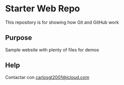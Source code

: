 # Starter Web Repo

This repository is for showing how Git and GitHub work

## Purpose

Sample website with plenty of files for demos

## Help 
Contactar con carlosgt2001@icloud.com
